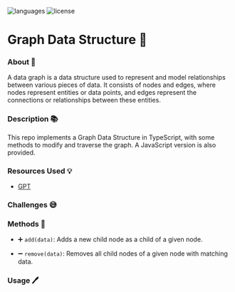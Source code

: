 ![languages](https://img.shields.io/badge/languages-ts-blue)
![license](https://img.shields.io/badge/license-MIT-green)

# Graph Data Structure 🔗

### About 📖

A data graph is a data structure used to represent and model relationships between various pieces of data. It consists of nodes and edges, where nodes represent entities or data points, and edges represent the connections or relationships between these entities.

### Description 📚

This repo implements a Graph Data Structure in TypeScript, with some methods to modify and traverse the graph. A JavaScript version is also provided.

### Resources Used 💡

- [GPT](https://chat.openai.com)

### Challenges 😅

### Methods 🔧

- ➕ `add(data)`: Adds a new child node as a child of a given node.

- ➖ `remove(data)`: Removes all child nodes of a given node with matching data.

### Usage 🖊️


